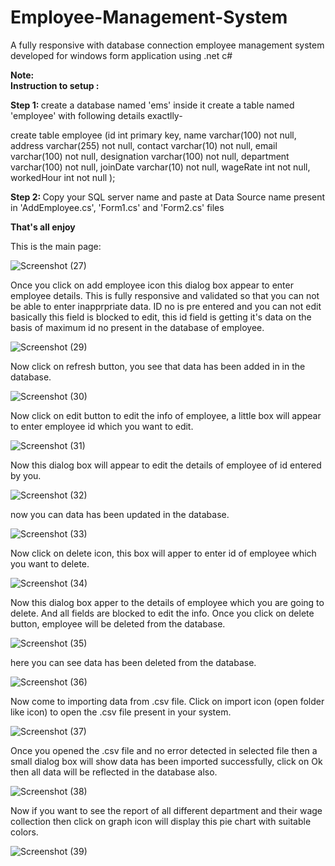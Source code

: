 # Employee-Management-System
A fully responsive with database connection employee management system developed for windows form application using .net c#

<b>Note:</b><br>
<b>Instruction to setup :</b>

<b>Step 1: </b>
create a database named 'ems' inside it create a table named 'employee' with following details exactlly-

create table employee (id int primary key, 
name varchar(100) not null,
address varchar(255) not null,
contact varchar(10) not null,
email varchar(100) not null,
designation varchar(100) not null,
department varchar(100) not null,
joinDate varchar(10) not null,
wageRate int not null,
workedHour int not null
);

<b>Step 2: </b>
Copy your SQL server name and paste at Data Source name present in 'AddEmployee.cs', 'Form1.cs' and 'Form2.cs' files

<b>That's all enjoy</b>


This is the main page:

![Screenshot (27)](https://github.com/viveksahani/Employee-Management-System/assets/94420688/4d03baa7-bd10-4ef7-a936-c8fb1a33d59f)



Once you click on add employee icon this dialog box appear to enter employee details. This is fully responsive and validated so that you can not be able to enter inapprpriate data. ID no is pre entered and you can not edit basically this field is blocked to edit, this id field is getting it's data on the basis of maximum id no present in the database of employee. 

![Screenshot (29)](https://github.com/viveksahani/Employee-Management-System/assets/94420688/f4e4052d-46c9-4d42-a257-7b80378bcc56)



Now click on refresh button, you see that data has been added in in the database.

![Screenshot (30)](https://github.com/viveksahani/Employee-Management-System/assets/94420688/63464848-1501-479e-b2c5-feaacd383e77)



Now click on edit button to edit the info of employee, a little box will appear to enter employee id which you want to edit.

![Screenshot (31)](https://github.com/viveksahani/Employee-Management-System/assets/94420688/df9a2e67-45ab-4a6d-be12-d663cea4ce93)




Now this dialog box will appear to edit the details of employee of id entered by you.

![Screenshot (32)](https://github.com/viveksahani/Employee-Management-System/assets/94420688/ae0395df-4bd1-4554-bde6-62c6cedb1706)




now you can data has been updated in the database.

![Screenshot (33)](https://github.com/viveksahani/Employee-Management-System/assets/94420688/8ebee381-70e3-46bc-b81e-39425f3aaf45)




Now click on delete icon, this box will apper to enter id of employee which you want to delete.

![Screenshot (34)](https://github.com/viveksahani/Employee-Management-System/assets/94420688/7c8d9d72-6ab7-48dc-894f-0aabee25041b)




Now this dialog box apper to the details of employee which you are going to delete. And all fields are blocked to edit the info. Once you click on delete button, employee will be deleted from the database.

![Screenshot (35)](https://github.com/viveksahani/Employee-Management-System/assets/94420688/c4859063-1ea1-4a68-b451-f6b86dbd14fc)




here you can see data has been deleted from the database.

![Screenshot (36)](https://github.com/viveksahani/Employee-Management-System/assets/94420688/9c6a1a52-0eb9-47ab-bb5d-00d10b2d75d9)




Now come to importing data from .csv file. Click on import icon (open folder like icon) to open the .csv file present in your system.

![Screenshot (37)](https://github.com/viveksahani/Employee-Management-System/assets/94420688/76488b6a-4350-492d-a3ad-da2e3f2e88a7)




Once you opened the .csv file and no error detected in selected file then a small dialog box will show data has been imported successfully, click on Ok then all data will be reflected in the database also.

![Screenshot (38)](https://github.com/viveksahani/Employee-Management-System/assets/94420688/4faa1452-0980-4c4e-85e9-e21a41d57b9a)





Now if you want to see the report of all different department and their wage collection then click on graph icon will display this pie chart with suitable colors.

![Screenshot (39)](https://github.com/viveksahani/Employee-Management-System/assets/94420688/7a6dc4c5-fcb1-490c-80b4-01f274c5221d)







